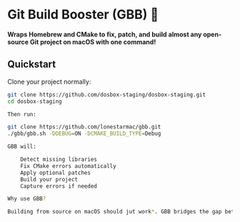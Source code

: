# Git Build Booster (GBB) 🚀

**Wraps Homebrew and CMake to fix, patch, and build almost any open-source Git project on macOS with one command!**

## Quickstart
Clone your project normally:
```bash
git clone https://github.com/dosbox-staging/dosbox-staging.git
cd dosbox-staging

Then run:

git clone https://github.com/lonestarmac/gbb.git
./gbb/gbb.sh -DDEBUG=ON -DCMAKE_BUILD_TYPE=Debug

GBB will:

    Detect missing libraries
    Fix CMake errors automatically
    Apply optional patches
    Build your project
    Capture errors if needed

Why use GBB?

Building from source on macOS should jut work*. GBB bridges the gap between upstream instructions and Homebrew paths and dependencies.